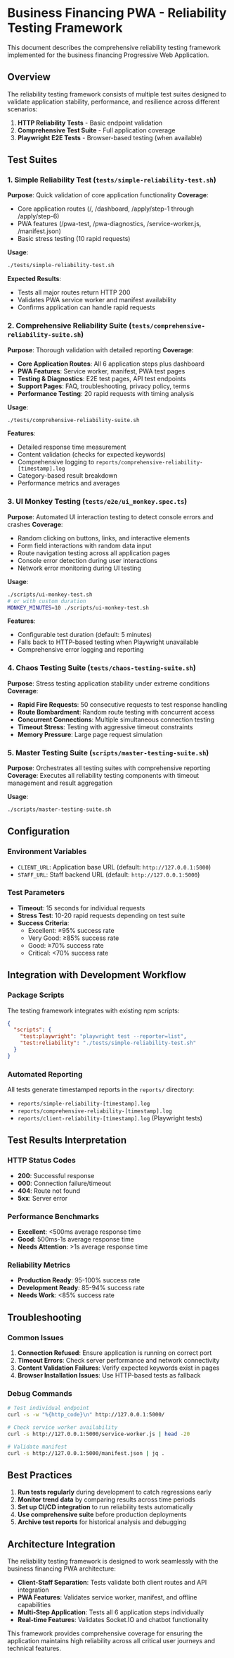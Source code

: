 # Business Financing PWA - Reliability Testing Framework

This document describes the comprehensive reliability testing framework implemented for the business financing Progressive Web Application.

## Overview

The reliability testing framework consists of multiple test suites designed to validate application stability, performance, and resilience across different scenarios:

1. **HTTP Reliability Tests** - Basic endpoint validation
2. **Comprehensive Test Suite** - Full application coverage
3. **Playwright E2E Tests** - Browser-based testing (when available)

## Test Suites

### 1. Simple Reliability Test (`tests/simple-reliability-test.sh`)

**Purpose**: Quick validation of core application functionality
**Coverage**: 
- Core application routes (/, /dashboard, /apply/step-1 through /apply/step-6)
- PWA features (/pwa-test, /pwa-diagnostics, /service-worker.js, /manifest.json)  
- Basic stress testing (10 rapid requests)

**Usage**:
```bash
./tests/simple-reliability-test.sh
```

**Expected Results**: 
- Tests all major routes return HTTP 200
- Validates PWA service worker and manifest availability
- Confirms application can handle rapid requests

### 2. Comprehensive Reliability Suite (`tests/comprehensive-reliability-suite.sh`)

**Purpose**: Thorough validation with detailed reporting
**Coverage**:
- **Core Application Routes**: All 6 application steps plus dashboard
- **PWA Features**: Service worker, manifest, PWA test pages
- **Testing & Diagnostics**: E2E test pages, API test endpoints
- **Support Pages**: FAQ, troubleshooting, privacy policy, terms
- **Performance Testing**: 20 rapid requests with timing analysis

**Usage**:
```bash
./tests/comprehensive-reliability-suite.sh
```

**Features**:
- Detailed response time measurement
- Content validation (checks for expected keywords)
- Comprehensive logging to `reports/comprehensive-reliability-[timestamp].log`
- Category-based result breakdown
- Performance metrics and averages

### 3. UI Monkey Testing (`tests/e2e/ui_monkey.spec.ts`)

**Purpose**: Automated UI interaction testing to detect console errors and crashes
**Coverage**:
- Random clicking on buttons, links, and interactive elements
- Form field interactions with random data input
- Route navigation testing across all application pages
- Console error detection during user interactions
- Network error monitoring during UI testing

**Usage**:
```bash
./scripts/ui-monkey-test.sh
# or with custom duration
MONKEY_MINUTES=10 ./scripts/ui-monkey-test.sh
```

**Features**:
- Configurable test duration (default: 5 minutes)
- Falls back to HTTP-based testing when Playwright unavailable
- Comprehensive error logging and reporting

### 4. Chaos Testing Suite (`tests/chaos-testing-suite.sh`)

**Purpose**: Stress testing application stability under extreme conditions
**Coverage**:
- **Rapid Fire Requests**: 50 consecutive requests to test response handling
- **Route Bombardment**: Random route testing with concurrent access
- **Concurrent Connections**: Multiple simultaneous connection testing
- **Timeout Stress**: Testing with aggressive timeout constraints
- **Memory Pressure**: Large page request simulation

### 5. Master Testing Suite (`scripts/master-testing-suite.sh`)

**Purpose**: Orchestrates all testing suites with comprehensive reporting
**Coverage**: Executes all reliability testing components with timeout management and result aggregation

**Usage**:
```bash
./scripts/master-testing-suite.sh
```

## Configuration

### Environment Variables

- `CLIENT_URL`: Application base URL (default: `http://127.0.0.1:5000`)
- `STAFF_URL`: Staff backend URL (default: `http://127.0.0.1:5000`)

### Test Parameters

- **Timeout**: 15 seconds for individual requests
- **Stress Test**: 10-20 rapid requests depending on test suite
- **Success Criteria**: 
  - Excellent: ≥95% success rate
  - Very Good: ≥85% success rate  
  - Good: ≥70% success rate
  - Critical: <70% success rate

## Integration with Development Workflow

### Package Scripts

The testing framework integrates with existing npm scripts:

```json
{
  "scripts": {
    "test:playwright": "playwright test --reporter=list",
    "test:reliability": "./tests/simple-reliability-test.sh"
  }
}
```

### Automated Reporting

All tests generate timestamped reports in the `reports/` directory:

- `reports/simple-reliability-[timestamp].log`
- `reports/comprehensive-reliability-[timestamp].log`
- `reports/client-reliability-[timestamp].log` (Playwright tests)

## Test Results Interpretation

### HTTP Status Codes
- **200**: Successful response
- **000**: Connection failure/timeout
- **404**: Route not found
- **5xx**: Server error

### Performance Benchmarks
- **Excellent**: <500ms average response time
- **Good**: 500ms-1s average response time
- **Needs Attention**: >1s average response time

### Reliability Metrics
- **Production Ready**: 95-100% success rate
- **Development Ready**: 85-94% success rate
- **Needs Work**: <85% success rate

## Troubleshooting

### Common Issues

1. **Connection Refused**: Ensure application is running on correct port
2. **Timeout Errors**: Check server performance and network connectivity
3. **Content Validation Failures**: Verify expected keywords exist in pages
4. **Browser Installation Issues**: Use HTTP-based tests as fallback

### Debug Commands

```bash
# Test individual endpoint
curl -s -w "%{http_code}\n" http://127.0.0.1:5000/

# Check service worker availability  
curl -s http://127.0.0.1:5000/service-worker.js | head -20

# Validate manifest
curl -s http://127.0.0.1:5000/manifest.json | jq .
```

## Best Practices

1. **Run tests regularly** during development to catch regressions early
2. **Monitor trend data** by comparing results across time periods
3. **Set up CI/CD integration** to run reliability tests automatically
4. **Use comprehensive suite** before production deployments
5. **Archive test reports** for historical analysis and debugging

## Architecture Integration

The reliability testing framework is designed to work seamlessly with the business financing PWA architecture:

- **Client-Staff Separation**: Tests validate both client routes and API integration
- **PWA Features**: Validates service worker, manifest, and offline capabilities
- **Multi-Step Application**: Tests all 6 application steps individually
- **Real-time Features**: Validates Socket.IO and chatbot functionality

This framework provides comprehensive coverage for ensuring the application maintains high reliability across all critical user journeys and technical features.